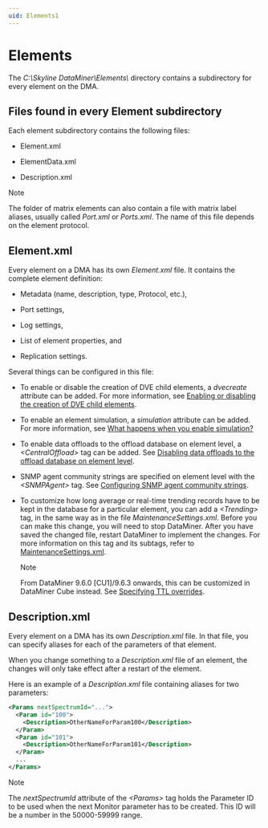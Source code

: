 ```yaml
---
uid: Elements1
---
```


# Elements

The *C:\\Skyline DataMiner\\Elements\\* directory contains a subdirectory for every element on the DMA.

## Files found in every Element subdirectory

Each element subdirectory contains the following files:

- Element.xml

- ElementData.xml

- Description.xml

> [!NOTE]
> The folder of matrix elements can also contain a file with matrix label aliases, usually called *Port.xml* or *Ports.xml*. The name of this file depends on the element protocol.

## Element.xml

Every element on a DMA has its own *Element.xml* file. It contains the complete element definition:

- Metadata (name, description, type, Protocol, etc.),

- Port settings,

- Log settings,

- List of element properties, and

- Replication settings.

Several things can be configured in this file:

- To enable or disable the creation of DVE child elements, a *dvecreate* attribute can be added. For more information, see [Enabling or disabling the creation of DVE child elements](xref:Dynamic_virtual_elements#enabling-or-disabling-the-creation-of-dve-child-elements).

- To enable an element simulation, a *simulation* attribute can be added. For more information, see [What happens when you enable simulation?](xref:Simulated_elements#what-happens-when-you-enable-simulation)

- To enable data offloads to the offload database on element level, a *\<CentralOffload>* tag can be added. See [Disabling data offloads to the offload database on element level](xref:Configuring_data_offloads#disabling-data-offloads-to-the-offload-database-on-element-level).

- SNMP agent community strings are specified on element level with the *\<SNMPAgent>* tag. See [Configuring SNMP agent community strings](xref:Configuring_SNMP_agent_community_strings).

- To customize how long average or real-time trending records have to be kept in the database for a particular element, you can add a *\<Trending>* tag, in the same way as in the file *MaintenanceSettings.xml*. Before you can make this change, you will need to stop DataMiner. After you have saved the changed file, restart DataMiner to implement the changes. For more information on this tag and its subtags, refer to [MaintenanceSettings.xml](xref:MaintenanceSettings_xml#maintenancesettingsxml).

    > [!NOTE]
    > From DataMiner 9.6.0 \[CU1\]/9.6.3 onwards, this can be customized in DataMiner Cube instead. See [Specifying TTL overrides](xref:Specifying_TTL_overrides).

## Description.xml

Every element on a DMA has its own *Description.xml* file. In that file, you can specify aliases for each of the parameters of that element.

When you change something to a *Description.xml* file of an element, the changes will only take effect after a restart of the element.

Here is an example of a *Description.xml* file containing aliases for two parameters:

```xml
<Params nextSpectrumId="...">
  <Param id="100">
    <Description>OtherNameForParam100</Description>
  </Param>
  <Param id="101">
    <Description>OtherNameForParam101</Description>
  </Param>
  ...
</Params>
```

> [!NOTE]
> The *nextSpectrumId* attribute of the *\<Params>* tag holds the Parameter ID to be used when the next Monitor parameter has to be created. This ID will be a number in the 50000-59999 range.
>
